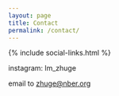 ```yaml
---
layout: page
title: Contact
permalink: /contact/
---
```

{% include social-links.html %}

instagram: lm_zhuge

email to zhuge@nber.org
